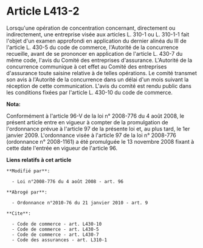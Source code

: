 # Article L413-2

Lorsqu'une opération de concentration concernant, directement ou indirectement, une entreprise visée aux articles L. 310-1 ou
L. 310-1-1 fait l'objet d'un examen approfondi en application du dernier alinéa du III de l'article L. 430-5 du code de
commerce, l'Autorité de la concurrence recueille, avant de se prononcer en application de l'article L. 430-7 du même code,
l'avis du Comité des entreprises d'assurance. L'Autorité de la concurrence communique à cet effet au Comité des entreprises
d'assurance toute saisine relative à de telles opérations. Le comité transmet son avis à l'Autorité de la concurrence dans un
délai d'un mois suivant la réception de cette communication. L'avis du comité est rendu public dans les conditions fixées par
l'article L. 430-10 du code de commerce.

**Nota:**

Conformément à l'article 96-V de la loi n° 2008-776 du 4 août 2008, le présent article entre en vigueur à compter de la
promulgation de l'ordonnance prévue à l'article 97 de la présente loi et, au plus tard, le 1er janvier 2009. L'ordonnance
visée à l'article 97 de la loi n° 2008-776 (ordonnance n° 2008-1161) a été promulguée le 13 novembre 2008 fixant à cette date
l'entrée en vigueur de l'article 96.

**Liens relatifs à cet article**

	**Modifié par**:

	  - Loi n°2008-776 du 4 août 2008 - art. 96

	**Abrogé par**:

	  - Ordonnance n°2010-76 du 21 janvier 2010 - art. 9

	**Cite**:

	  - Code de commerce - art. L430-10
	  - Code de commerce - art. L430-5
	  - Code de commerce - art. L430-7
	  - Code des assurances - art. L310-1
